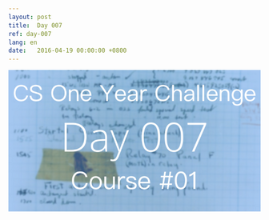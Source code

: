 ```yaml
---
layout: post
title:  Day 007
ref: day-007
lang: en
date:   2016-04-19 00:00:00 +0800
---
```


![](/images/Day007-en.png)
